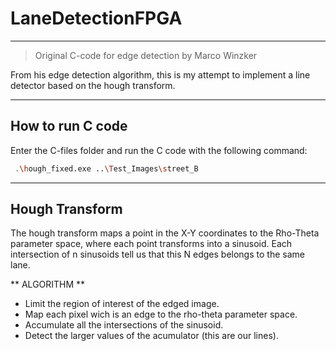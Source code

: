# LaneDetectionFPGA

------------
> Original C-code for edge detection by Marco Winzker

From his edge detection algorithm, this is my attempt to implement a line detector based on the hough transform.

------------


## How to run C code
Enter the C-files folder and run the C code with the following command:
```bash
 .\hough_fixed.exe ..\Test_Images\street_B
```

------------

## Hough Transform

The hough transform maps a point in the X-Y coordinates to the Rho-Theta parameter space, where each point transforms into a sinusoid. Each intersection of n sinusoids tell us that this N edges belongs to the same lane.

** ALGORITHM **
- Limit the region of interest of the edged image.
- Map each pixel wich is an edge to the rho-theta parameter space.
- Accumulate all the intersections of the sinusoid.
- Detect the larger values of the acumulator (this are our lines).
